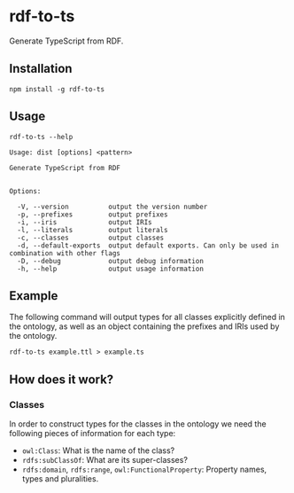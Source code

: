 # rdf-to-ts
Generate TypeScript from RDF.

## Installation
```
npm install -g rdf-to-ts
```

## Usage
```
rdf-to-ts --help
```

```
Usage: dist [options] <pattern>

Generate TypeScript from RDF


Options:

  -V, --version          output the version number
  -p, --prefixes         output prefixes
  -i, --iris             output IRIs
  -l, --literals         output literals
  -c, --classes          output classes
  -d, --default-exports  output default exports. Can only be used in combination with other flags
  -D, --debug            output debug information
  -h, --help             output usage information
```

## Example
The following command will output types for all classes explicitly defined in the ontology, as well as an object containing the prefixes and IRIs used by the ontology.
```
rdf-to-ts example.ttl > example.ts
```

## How does it work?

<!-- ### Prefixes -->

<!-- ### IRIs and Literals -->

### Classes
In order to construct types for the classes in the ontology we need the following pieces of information for each type:
- `owl:Class`: What is the name of the class?
- `rdfs:subClassOf`: What are its super-classes?
- `rdfs:domain`, `rdfs:range`, `owl:FunctionalProperty`: Property names, types and pluralities.
